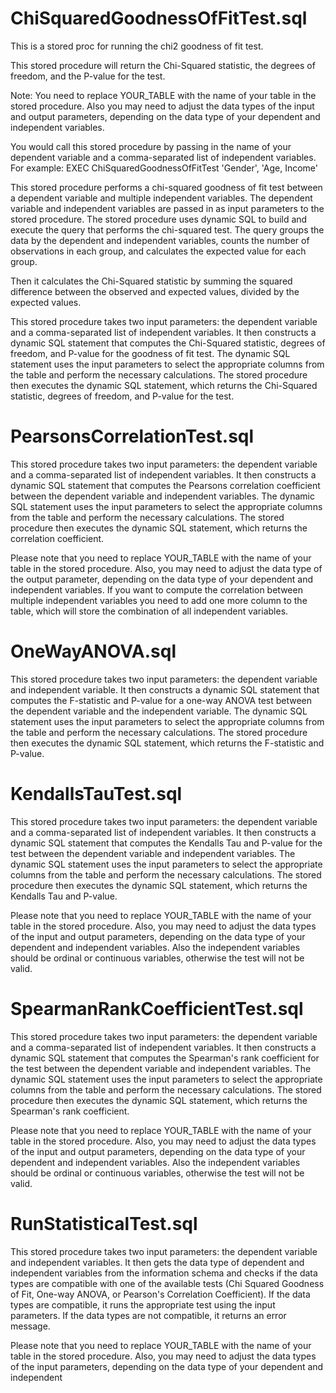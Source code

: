 # ChiSquaredGoodnessOfFitTest.sql
This is a stored proc for running the chi2 goodness of fit test. 

This stored procedure will return the Chi-Squared statistic, the degrees of freedom, and the P-value for the test.

Note: You need to replace YOUR_TABLE with the name of your table in the stored procedure. Also you may need to adjust the data types of the input and output parameters, depending on the data type of your dependent and independent variables.

You would call this stored procedure by passing in the name of your dependent variable and a comma-separated list of independent variables. 
For example:
EXEC ChiSquaredGoodnessOfFitTest 'Gender', 'Age, Income'

This stored procedure performs a chi-squared goodness of fit test between a dependent variable and multiple independent variables. The dependent variable and independent variables are passed in as input parameters to the stored procedure.
The stored procedure uses dynamic SQL to build and execute the query that performs the chi-squared test. The query groups the data by the dependent and independent variables, counts the number of observations in each group, and calculates the expected value for each group.

Then it calculates the Chi-Squared statistic by summing the squared difference between the observed and expected values, divided by the expected values.

This stored procedure takes two input parameters: the dependent variable and a comma-separated list of independent variables. It then constructs a dynamic SQL statement that computes the Chi-Squared statistic, degrees of freedom, and P-value for the goodness of fit test. The dynamic SQL statement uses the input parameters to select the appropriate columns from the table and perform the necessary calculations. The stored procedure then executes the dynamic SQL statement, which returns the Chi-Squared statistic, degrees of freedom, and P-value for the test.

# PearsonsCorrelationTest.sql
This stored procedure takes two input parameters: the dependent variable and a comma-separated list of independent variables. It then constructs a dynamic SQL statement that computes the Pearsons correlation coefficient between the dependent variable and independent variables. The dynamic SQL statement uses the input parameters to select the appropriate columns from the table and perform the necessary calculations. The stored procedure then executes the dynamic SQL statement, which returns the correlation coefficient.

Please note that you need to replace YOUR_TABLE with the name of your table in the stored procedure. Also, you may need to adjust the data type of the output parameter, depending on the data type of your dependent and independent variables. If you want to compute the correlation between multiple independent variables you need to add one more column to the table, which will store the combination of all independent variables.

# OneWayANOVA.sql
This stored procedure takes two input parameters: the dependent variable and independent variable. It then constructs a dynamic SQL statement that computes the F-statistic and P-value for a one-way ANOVA test between the dependent variable and the independent variable. The dynamic SQL statement uses the input parameters to select the appropriate columns from the table and perform the necessary calculations. The stored procedure then executes the dynamic SQL statement, which returns the F-statistic and P-value.

# KendallsTauTest.sql
This stored procedure takes two input parameters: the dependent variable and a comma-separated list of independent variables. It then constructs a dynamic SQL statement that computes the Kendalls Tau and P-value for the test between the dependent variable and independent variables. The dynamic SQL statement uses the input parameters to select the appropriate columns from the table and perform the necessary calculations. The stored procedure then executes the dynamic SQL statement, which returns the Kendalls Tau and P-value.

Please note that you need to replace YOUR_TABLE with the name of your table in the stored procedure. Also, you may need to adjust the data types of the input and output parameters, depending on the data type of your dependent and independent variables. Also the independent variables should be ordinal or continuous variables, otherwise the test will not be valid.

# SpearmanRankCoefficientTest.sql
This stored procedure takes two input parameters: the dependent variable and a comma-separated list of independent variables. It then constructs a dynamic SQL statement that computes the Spearman's rank coefficient for the test between the dependent variable and independent variables. The dynamic SQL statement uses the input parameters to select the appropriate columns from the table and perform the necessary calculations. The stored procedure then executes the dynamic SQL statement, which returns the Spearman's rank coefficient.

Please note that you need to replace YOUR_TABLE with the name of your table in the stored procedure. Also, you may need to adjust the data types of the input and output parameters, depending on the data type of your dependent and independent variables. Also the independent variables should be ordinal or continuous variables, otherwise the test will not be valid.

# RunStatisticalTest.sql
This stored procedure takes two input parameters: the dependent variable and independent variables. It then gets the data type of dependent and independent variables from the information schema and checks if the data types are compatible with one of the available tests (Chi Squared Goodness of Fit, One-way ANOVA, or Pearson's Correlation Coefficient). If the data types are compatible, it runs the appropriate test using the input parameters. If the data types are not compatible, it returns an error message.

Please note that you need to replace YOUR_TABLE with the name of your table in the stored procedure. Also, you may need to adjust the data types of the input parameters, depending on the data type of your dependent and independent
